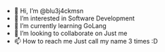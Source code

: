 - 👋 Hi, I’m @blu3j4ckmsn
- 👀 I’m interested in Software Development
- 🌱 I’m currently learning GoLang
- 💞️ I’m looking to collaborate on Just me
- 📫 How to reach me Just call my name 3 times :D

<!---
blu3j4ckmsn/blu3j4ckmsn is a ✨ special ✨ repository because its `README.md` (this file) appears on your GitHub profile.
You can click the Preview link to take a look at your changes.
--->
